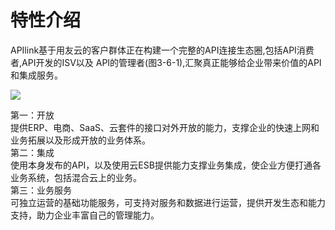 # 特性介绍

 APIlink基于用友云的客户群体正在构建一个完整的API连接生态圈,包括API消费者,API开发的ISV以及 API的管理者(图3-6-1),汇聚真正能够给企业带来价值的API和集成服务。
 
 ![](API-4.png)
 
  第一：开放  
   提供ERP、电商、SaaS、云套件的接口对外开放的能力，支撑企业的快速上网和业务拓展以及形成开放的业务体系。   
 第二：集成  
   使用本身发布的API，以及使用云ESB提供能力支撑业务集成，使企业方便打通各业务系统，包括混合云上的业务。   
 第三：业务服务  
   可独立运营的基础功能服务，可支持对服务和数据进行运营，提供开发生态和能力支持，助力企业丰富自己的管理能力。 
